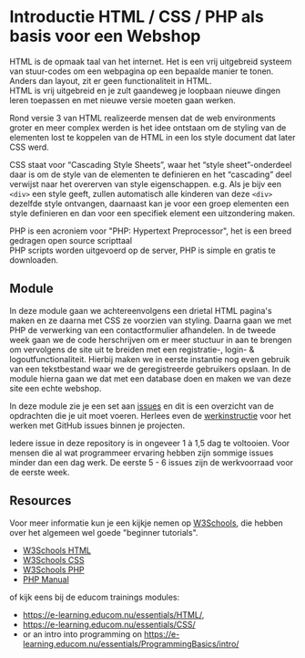 # Introductie HTML / CSS / PHP als basis voor een Webshop

HTML is de opmaak taal van het internet. Het is een vrij uitgebreid systeem van stuur-codes om een webpagina op een bepaalde manier te tonen. Anders dan layout, zit er geen functionaliteit in HTML.  
HTML is vrij uitgebreid en je zult gaandeweg je loopbaan nieuwe dingen leren toepassen en met nieuwe versie moeten gaan werken.

Rond versie 3 van HTML realizeerde mensen dat de web environments groter en meer complex werden is het idee ontstaan om de styling van de elementen lost te koppelen van de HTML in een los style document dat later CSS werd.

CSS staat voor “Cascading Style Sheets”, waar het “style sheet”-onderdeel daar is om de style van de elementen te definieren en het “cascading” deel verwijst naar het overerven van style eigenschappen. e.g. Als je bijv een `<div>` een style geeft, zullen automatisch alle kinderen van deze `<div>` dezelfde style ontvangen, daarnaast kan je voor een groep elementen een style definieren en dan voor een specifiek element een uitzondering maken.

PHP is een acroniem voor "PHP: Hypertext Preprocessor", het is een breed gedragen open source scripttaal  
PHP scripts worden uitgevoerd op de server, PHP is simple en gratis te downloaden.  

## Module
In deze module gaan we achtereenvolgens een drietal HTML pagina's maken en ze daarna met CSS ze voorzien van styling. Daarna gaan we met PHP de verwerking van een contactformulier afhandelen. In de tweede week gaan we de code herschrijven om er meer stuctuur in aan te brengen om vervolgens de site uit te breiden met een registratie-, login- & logoutfunctionaliteit. Hierbij maken we in eerste instantie nog even gebruik van een tekstbestand waar we de geregistreerde gebruikers opslaan. In de module hierna gaan we dat met een database doen en maken we van deze site een echte webshop.

In deze module zie je een set aan [issues](../../issues) en dit is een overzicht van de opdrachten die je uit moet voeren. Herlees even de [werkinstructie](https://e-learning.educom.nu/algemeen/ProjectStructure/repository) voor het werken met GitHub issues binnen je projecten.

Iedere issue in deze repository is in ongeveer 1 à 1,5 dag te voltooien. Voor mensen die al wat programmeer ervaring hebben zijn sommige issues minder dan een dag werk.
De eerste 5 - 6 issues zijn de werkvoorraad voor de eerste week.

## Resources
Voor meer informatie kun je een kijkje nemen op [W3Schools](https://www.w3schools.com/), die hebben over het algemeen wel goede "beginner tutorials".
* [W3Schools HTML](https://www.w3schools.com/html/)
* [W3Schools CSS](https://www.w3schools.com/css/)
* [W3Schools PHP](https://www.w3schools.com/php7/)
* [PHP Manual](http://www.php.net/manual/en/)

of kijk eens bij de educom trainings modules:
* https://e-learning.educom.nu/essentials/HTML/,
* https://e-learning.educom.nu/essentials/CSS/
* or an intro into programming on https://e-learning.educom.nu/essentials/ProgrammingBasics/intro/
